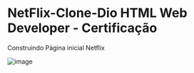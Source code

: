 # NetFlix-Clone-Dio HTML Web Developer - Certificação


Construindo Página inicial Netflix

![image](https://user-images.githubusercontent.com/65917790/110040528-bb051f80-7d21-11eb-9f82-8b5a633c9330.png)

